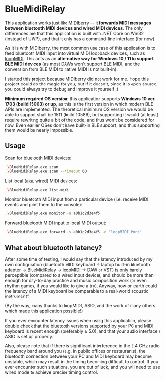 # BlueMidiRelay

This application works just like [MIDIberry](http://newbodyfresher.linclip.com/) -- it **forwards MIDI messages between bluetooth MIDI devices and wired MIDI devices**. The only differences are that this application is built with .NET Core on Win32 (instead of UWP), and that it only has a command-line interface (for now).

As it is with MIDIberry, the most common use case of this application is to feed bluetooth MIDI input into virtual MIDI loopback devices, such as [loopMIDI](https://www.tobias-erichsen.de/software/loopmidi.html). This acts as an **alternative way for Windows 10 / 11 to support BLE MIDI devices** (as most DAWs won't support BLE MIDI, and the conversion from BLE MIDI to native MIDI is not built-in).

I started this project because MIDIberry did not work for me. Hope this project could do the magic for you, but if it doesn't, since it is open source, you could always try to debug and improve it yourself :)

**Minimum required OS version**: this application supports **Windows 10 ver. 1703 (build 15063) or up**, as this is the first version in which modern BLE APIs are implemented. The theoretical minimum OS version we would be able to support shall be 1511 (build 10586), but supporting it would (at least) require rewriting quite a bit of the code, and thus won't be considered for now. Even earlier OSes don't have built-in BLE support, and thus supporting them would be nearly impossible.

## Usage

Scan for bluetooth MIDI devices:

```sh
.\BlueMidiRelay.exe scan
.\BlueMidiRelay.exe scan --timeout 60
```

List local (aka. wired) MIDI devices:

```sh
.\BlueMidiRelay.exe list-midi
```

Monitor bluetooth MIDI input from a particular device (i.e. receive MIDI events and print them to the console):

```sh
.\BlueMidiRelay.exe monitor -a a0b1c2d3e4f5
```

Forward bluetooth MIDI input to local MIDI output:

```sh
.\BlueMidiRelay.exe forward -s a0b1c2d3e4f5 -d "loopMIDI Port"
```

## What about bluetooth latency?

After some time of testing, I would say that the latency introduced by my own configuration (bluetooth MIDI keyboard → laptop built-in bluetooth adapter → BlueMidiRelay → loopMIDI → DAW or VST) is only barely perceptible (compared to a wired input device), and should be more than enough for day-to-day practice and music composition work (or even rhythm games, if you would like to give a try). Anyway, how on earth could the latency of a MIDI keyboard be comparable to a real-world acoustic instrument?

(By the way, many thanks to loopMIDI, ASIO, and the work of many others which made this application possible!)

If you ever encounter latency issues when using this application, please double check that the bluetooth versions supported by your PC and MIDI keyboard is recent enough (preferably &geq; 5.0), and that your audio interface / ASIO is set up properly.

Also, please note that if there is significant interference in the 2.4 GHz radio frequency band around you (e.g. in public offices or restaurants), the bluetooth connection between your PC and MIDI keyboard may become unstable, which may result in the timing becoming difficult to control. If you ever encounter such situations, you are out of luck, and you will need to use wired mode to achieve precise timing control.
